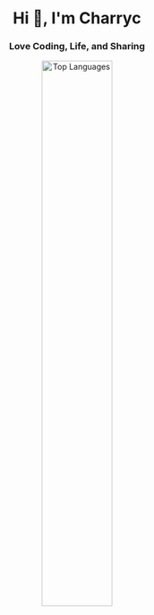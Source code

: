<h1 align="center">Hi 👋, I'm Charryc</h1>
<h3 align="center">Love Coding, Life, and Sharing</h3>

<div align="center">
  <img src="https://github-readme-stats.vercel.app/api/top-langs/?username=charry-c&layout=compact" alt="Top Languages" style="width: 50%;"/>
</div>
